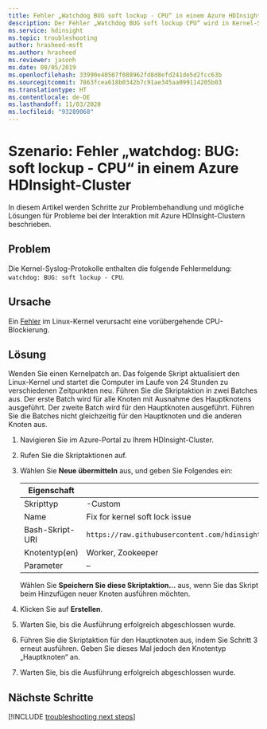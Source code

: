 ```yaml
---
title: Fehler „Watchdog BUG soft lockup - CPU“ in einem Azure HDInsight-Cluster
description: Der Fehler „Watchdog BUG soft lockup CPU“ wird in Kernel-Syslog-Protokollen des Azure HDInsight-Clusters angezeigt
ms.service: hdinsight
ms.topic: troubleshooting
author: hrasheed-msft
ms.author: hrasheed
ms.reviewer: jasonh
ms.date: 08/05/2019
ms.openlocfilehash: 33990e40507f088962fd8d8efd241de5d2fcc63b
ms.sourcegitcommit: 7863fcea618b0342b7c91ae345aa099114205b03
ms.translationtype: HT
ms.contentlocale: de-DE
ms.lasthandoff: 11/03/2020
ms.locfileid: "93289068"
---
```

# <a name="scenario-watchdog-bug-soft-lockup---cpu-error-from-an-azure-hdinsight-cluster"></a>Szenario: Fehler „watchdog: BUG: soft lockup - CPU“ in einem Azure HDInsight-Cluster

In diesem Artikel werden Schritte zur Problembehandlung und mögliche Lösungen für Probleme bei der Interaktion mit Azure HDInsight-Clustern beschrieben.

## <a name="issue"></a>Problem

Die Kernel-Syslog-Protokolle enthalten die folgende Fehlermeldung: `watchdog: BUG: soft lockup - CPU`.

## <a name="cause"></a>Ursache

Ein [Fehler](https://bugzilla.kernel.org/show_bug.cgi?id=199437) im Linux-Kernel verursacht eine vorübergehende CPU-Blockierung.

## <a name="resolution"></a>Lösung

Wenden Sie einen Kernelpatch an. Das folgende Skript aktualisiert den Linux-Kernel und startet die Computer im Laufe von 24 Stunden zu verschiedenen Zeitpunkten neu. Führen Sie die Skriptaktion in zwei Batches aus. Der erste Batch wird für alle Knoten mit Ausnahme des Hauptknotens ausgeführt. Der zweite Batch wird für den Hauptknoten ausgeführt. Führen Sie die Batches nicht gleichzeitig für den Hauptknoten und die anderen Knoten aus.

1. Navigieren Sie im Azure-Portal zu Ihrem HDInsight-Cluster.

1. Rufen Sie die Skriptaktionen auf.

1. Wählen Sie **Neue übermitteln** aus, und geben Sie Folgendes ein:

    | Eigenschaft | Wert |
    | --- | --- |
    | Skripttyp | -Custom |
    | Name |Fix for kernel soft lock issue |
    | Bash-Skript-URI |`https://raw.githubusercontent.com/hdinsight/hdinsight.github.io/master/ClusterCRUD/KernelSoftLockFix/scripts/KernelSoftLockIssue_FixAndReboot.sh` |
    | Knotentyp(en) |Worker, Zookeeper |
    | Parameter |– |

    Wählen Sie **Speichern Sie diese Skriptaktion...** aus, wenn Sie das Skript beim Hinzufügen neuer Knoten ausführen möchten.

1. Klicken Sie auf **Erstellen**.

1. Warten Sie, bis die Ausführung erfolgreich abgeschlossen wurde.

1. Führen Sie die Skriptaktion für den Hauptknoten aus, indem Sie Schritt 3 erneut ausführen. Geben Sie dieses Mal jedoch den Knotentyp „Hauptknoten“ an.

1. Warten Sie, bis die Ausführung erfolgreich abgeschlossen wurde.

## <a name="next-steps"></a>Nächste Schritte

[!INCLUDE [troubleshooting next steps](../../../includes/hdinsight-troubleshooting-next-steps.md)]